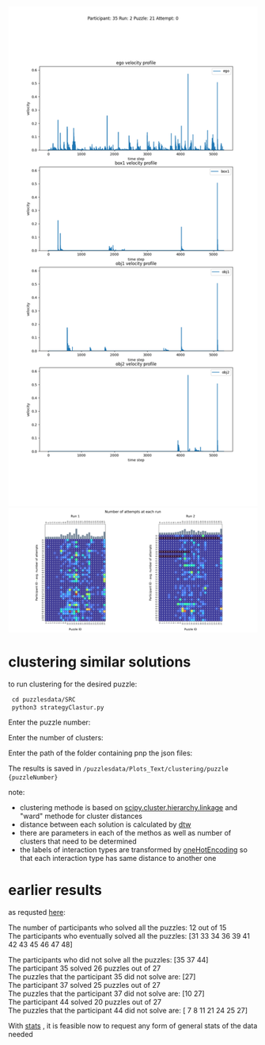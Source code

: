 ![alt text](https://github.com/jinanallan/puzzlesdata/blob/main/test.png?raw=True)
![alt text](https://github.com/jinanallan/puzzlesdata/blob/main/Data/Distribution.png?raw=True)

# clustering similar solutions
to run clustering for the desired puzzle:
```
 cd puzzlesdata/SRC
 python3 strategyClastur.py
```
Enter the puzzle number: 

Enter the number of clusters: 

Enter the path of the folder containing pnp the json files: 


The results is saved in ```/puzzlesdata/Plots_Text/clustering/puzzle {puzzleNumber}```

note:
* clustering methode is based on [scipy.cluster.hierarchy.linkage](https://docs.scipy.org/doc/scipy/reference/generated/scipy.cluster.hierarchy.linkage.html) and "ward" methode for cluster distances
* distance between each solution is calculated by [dtw](https://dtaidistance.readthedocs.io/en/latest/usage/dtw.html#dtw-between-multiple-time-series)
* there are parameters in each of the methos as well as number of clusters that need to be determined 
* the labels of interaction types are transformed by [oneHotEncoding](https://scikit-learn.org/stable/modules/generated/sklearn.preprocessing.OneHotEncoder.html) so that each interaction type has same distance to another one

# earlier results
as requsted [here](https://github.com/svetlanalevit/puzzle-scenes/projects/1#card-88830295):  

The number of participants who solved all the puzzles: 12 out of 15  
The participants who eventually solved all the puzzles:  [31 33 34 36 39 41 42 43 45 46 47 48]  
  
The participants who did not solve all the puzzles:  [35 37 44]  
The participant 35 solved 26 puzzles out of 27  
The puzzles that the participant 35 did not solve are: [27]  
The participant 37 solved 25 puzzles out of 27  
The puzzles that the participant 37 did not solve are: [10 27]  
The participant 44 solved 20 puzzles out of 27  
The puzzles that the participant 44 did not solve are: [ 7  8 11 21 24 25 27]  

With [stats](https://github.com/jinanallan/puzzlesdata/blob/main/stats.py) , it is feasible now to request any form of general stats of the data needed
